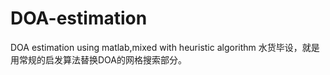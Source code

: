 # DOA-estimation
DOA estimation using matlab,mixed with heuristic algorithm
水货毕设，就是用常规的启发算法替换DOA的网格搜索部分。
